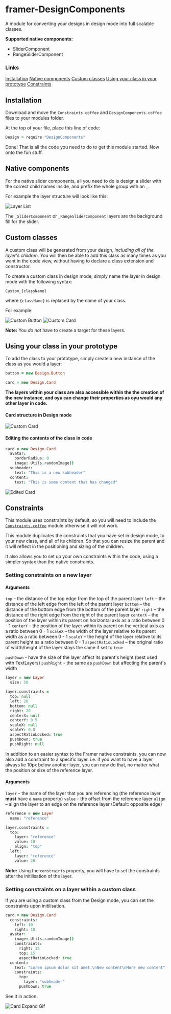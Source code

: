 # framer-DesignComponents
A module for converting your designs in design mode into full scalable classes.

**Supported native components:**

* SliderComponent
* RangeSliderComponent


### Links

[Installation](#installation)
[Native components](#native-components)
[Custom classes](#custom-classes)
[Using your class in your prototype](#using-your-class-in-your-prototype)
[Constraints](#constraints)


## Installation

Download and move the <code>Constraints.coffee</code> and <code>DesignComponents.coffee</code> files to your modules folder.

At the top of your file, place this line of code:

```coffeescript
Design = require "DesignComponents"
```

Done! That is all the code you need to do to get this module started. Now onto the fun stuff.



## Native components

For the native slider components, all you need to do is design a slider with the correct child names inside, and prefix the whole group with an <code>_</code>.

For example the layer structure will look like this:

![Layer List](images/Sliders.png)

The <code>_SliderComponent</code> or <code>_RangeSliderComponent</code> layers are the background fill for the slider.


## Custom classes

A custom class will be generated from your design, *including all of the layer's children*. You will then be able to add this class as many times as you want in the code view, without having to declare a class extension and constructor.

To create a custom class in design mode, simply name the layer in design mode with the following syntax:

```
Custom_{className}
```

where <code>{className}</code> is replaced by the name of your class.

For example:

![Custom Button](images/Button1.png)
![Custom Card](images/Card1.png)

**Note:** You *do not* have to create a target for these layers.


## Using your class in your prototype

To add the class to your prototype, simply create a new instance of the class as you would a layer:

```coffeescript
button = new Design.Button

card = new Design.Card
```

**The layers within your class are also accessible within the the creation of the new instance, and oyu can change their properties as oyu would any other layer in code.**

#### Card structure in Design mode

![Custom Card](images/Card2.png)

#### Editing the contents of the class in code

```coffeescript
card = new Design.Card
  avatar:
    borderRadius: 0
    image: Utils.randomImage()
  subheader:
    text: "This is a new subheader"
  content:
    text: "This is some content that has changed"
```

![Edited Card](images/Card3.png)


## Constraints

This module uses constraints by default, so you will need to include the [<code>Constraints.coffee</code>](Constraints.coffee) module otherwise it will not work.

This module duplicates the constraints that you have set in design mode, to your new class, and all of its children. So that you can resize the parent and it will reflect in the positioning and sizing of the children.

It also allows you to set up your own constraints within the code, using a simpler syntax than the native constraints.

### Setting constraints on a new layer

#### Arguments
<code>top</code> – the distance of the top edge from the top of the parent layer
<code>left</code> – the distance of the left edge from the left of the parent layer
<code>bottom</code> – the distance of the bottom edge from the bottom of the parent layer
<code>right</code> – the distance of the right edge from the right of the parent layer
<code>centerX</code> – the position of the layer within its parent on horizontal axis as a ratio between 0 - 1
<code>centerY</code> – the position of the layer within its parent on the vertical axis as a ratio between 0 - 1
<code>scaleX</code> – the width of the layer relative to its parent width as a ratio between 0 - 1
<code>scaleY</code> – the height of the layer relative to its parent height as a ratio between 0 - 1
<code>aspectRatioLocked</code> – the original ratio of width/height of the layer stays the same if set to <code>true</code>

<code>pushDown</code> - have the size of the layer affect its parent's height (best used with TextLayers)
<code>pushRight</code> - the same as <code>pushDown</code> but affecting the parent's width

```coffeescript
layer = new Layer
  size: 50

layer.constraints =
  top: null
  left: 20
  bottom: null
  right: 20
  centerX: null
  centerY: 0.5
  scaleX: null
  scaleY: 0.8
  aspectRatioLocked: true
  pushDown: true
  pushRight: null
```

In addition to an easier syntax to the Framer native constraints, you can now also add a constraint to a specific layer. i.e. if you want to have a layer always lie 10px below another layer, you can now do that, no matter what the position or size of the reference layer.

#### Arguments
<code>layer</code> – the name of the layer that you are referencing (the reference layer **must** have a <code>name</code> property)
<code>value</code> – the offset from the reference layer
<code>align</code> – align the layer to an edge on the reference layer (Default: opposite edge)

```coffeescript
reference = new Layer
  name: "reference"

layer.constraints =
  top:
    layer: "reference"
    value: 10
    align: "top"
  left:
    layer: "reference"
    value: 20
```


**Note:** Using the <code>constraints</code> property, you will have to set the constraints after the initilisation of the layer.

### Setting constraints on a layer within a custom class

If you are using a custom class from the Design mode, you can set the constraints upon initilisation.

```coffeescript
card = new Design.Card
  constraints:
    left: 10
    right: 10
  avatar:
    image: Utils.randomImage()
    constraints:
      right: 15
      top: 15
      aspectRatioLocked: true
  content:
    text: "Lorem ipsum dolor sit amet.\nNew content\nMore new content"
    constraints:
      top:
        layer: "subheader"
      pushDown: true
```

See it in action:

![Card Expand Gif](images/cardContent.gif)

